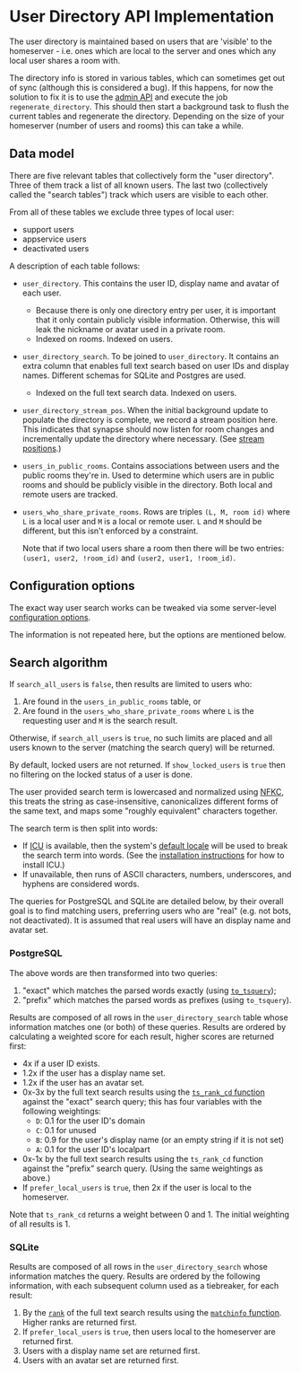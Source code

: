 # User Directory API Implementation

The user directory is maintained based on users that are 'visible' to the homeserver -
i.e. ones which are local to the server and ones which any local user shares a
room with.

The directory info is stored in various tables, which can sometimes get out of
sync (although this is considered a bug). If this happens, for now the
solution to fix it is to use the [admin API](usage/administration/admin_api/background_updates.md#run)
and execute the job `regenerate_directory`. This should then start a background task to
flush the current tables and regenerate the directory. Depending on the size
of your homeserver (number of users and rooms) this can take a while.

## Data model

There are five relevant tables that collectively form the "user directory".
Three of them track a list of all known users. The last two (collectively called
the "search tables") track which users are visible to each other.

From all of these tables we exclude three types of local user:

- support users
- appservice users
- deactivated users

A description of each table follows:

* `user_directory`. This contains the user ID, display name and avatar of each user.
  - Because there is only one directory entry per user, it is important that it
    only contain publicly visible information. Otherwise, this will leak the
    nickname or avatar used in a private room.
  - Indexed on rooms. Indexed on users.

* `user_directory_search`. To be joined to `user_directory`. It contains an extra
  column that enables full text search based on user IDs and display names.
  Different schemas for SQLite and Postgres are used.
  - Indexed on the full text search data. Indexed on users.

* `user_directory_stream_pos`. When the initial background update to populate
  the directory is complete, we record a stream position here. This indicates
  that synapse should now listen for room changes and incrementally update
  the directory where necessary. (See [stream positions](development/synapse_architecture/streams.html).)

* `users_in_public_rooms`. Contains associations between users and the public
  rooms they're in.  Used to determine which users are in public rooms and should
  be publicly visible in the directory. Both local and remote users are tracked.

* `users_who_share_private_rooms`. Rows are triples `(L, M, room id)` where `L`
   is a local user and `M` is a local or remote user. `L` and `M` should be
   different, but this isn't enforced by a constraint.

   Note that if two local users share a room then there will be two entries:
   `(user1, user2, !room_id)` and `(user2, user1, !room_id)`.

## Configuration options

The exact way user search works can be tweaked via some server-level
[configuration options](usage/configuration/config_documentation.md#user_directory).

The information is not repeated here, but the options are mentioned below.

## Search algorithm

If `search_all_users` is `false`, then results are limited to users who:

1. Are found in the `users_in_public_rooms` table, or
2. Are found in the `users_who_share_private_rooms` where `L` is the requesting
   user and `M` is the search result.

Otherwise, if `search_all_users` is `true`, no such limits are placed and all
users known to the server (matching the search query) will be returned.

By default, locked users are not returned. If `show_locked_users` is `true` then
no filtering on the locked status of a user is done.

The user provided search term is lowercased and normalized using [NFKC](https://en.wikipedia.org/wiki/Unicode_equivalence#Normalization),
this treats the string as case-insensitive, canonicalizes different forms of the
same text, and maps some "roughly equivalent" characters together.

The search term is then split into words:

* If [ICU](https://en.wikipedia.org/wiki/International_Components_for_Unicode) is
  available, then the system's [default locale](https://unicode-org.github.io/icu/userguide/locale/#default-locales)
  will be used to break the search term into words. (See the
  [installation instructions](setup/installation.md) for how to install ICU.)
* If unavailable, then runs of ASCII characters, numbers, underscores, and hyphens
  are considered words.

The queries for PostgreSQL and SQLite are detailed below, by their overall goal
is to find matching users, preferring users who are "real" (e.g. not bots,
not deactivated). It is assumed that real users will have an display name and
avatar set.

### PostgreSQL

The above words are then transformed into two queries:

1. "exact" which matches the parsed words exactly (using [`to_tsquery`](https://www.postgresql.org/docs/current/textsearch-controls.html#TEXTSEARCH-PARSING-QUERIES));
2. "prefix" which matches the parsed words as prefixes (using `to_tsquery`).

Results are composed of all rows in the `user_directory_search` table whose information
matches one (or both) of these queries. Results are ordered by calculating a weighted
score for each result, higher scores are returned first:

* 4x if a user ID exists.
* 1.2x if the user has a display name set.
* 1.2x if the user has an avatar set.
* 0x-3x by the full text search results using the [`ts_rank_cd` function](https://www.postgresql.org/docs/current/textsearch-controls.html#TEXTSEARCH-RANKING)
  against the "exact" search query; this has four variables with the following weightings:
  * `D`: 0.1 for the user ID's domain
  * `C`: 0.1 for unused
  * `B`: 0.9 for the user's display name (or an empty string if it is not set)
  * `A`: 0.1 for the user ID's localpart
* 0x-1x by the full text search results using the `ts_rank_cd` function against the
  "prefix" search query. (Using the same weightings as above.)
* If `prefer_local_users` is `true`, then 2x if the user is local to the homeserver.

Note that `ts_rank_cd` returns a weight between 0 and 1. The initial weighting of
all results is 1.

### SQLite

Results are composed of all rows in the `user_directory_search` whose information
matches the query. Results are ordered by the following information, with each
subsequent column used as a tiebreaker, for each result:

1. By the [`rank`](https://www.sqlite.org/windowfunctions.html#built_in_window_functions)
   of the full text search results using the [`matchinfo` function](https://www.sqlite.org/fts3.html#matchinfo). Higher
   ranks are returned first.
2. If `prefer_local_users` is `true`, then users local to the homeserver are
   returned first.
3. Users with a display name set are returned first.
4. Users with an avatar set are returned first.
